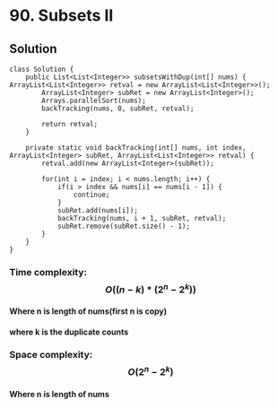 # 90. Subsets II
## Solution
```
class Solution {
    public List<List<Integer>> subsetsWithDup(int[] nums) {
ArrayList<List<Integer>> retval = new ArrayList<List<Integer>>();
    	ArrayList<Integer> subRet = new ArrayList<Integer>();
    	Arrays.parallelSort(nums);
    	backTracking(nums, 0, subRet, retval);
    	
    	return retval;
    }

	private static void backTracking(int[] nums, int index, ArrayList<Integer> subRet, ArrayList<List<Integer>> retval) {
		retval.add(new ArrayList<Integer>(subRet));
		
		for(int i = index; i < nums.length; i++) {
			if(i > index && nums[i] == nums[i - 1]) {
				continue;
			}
			subRet.add(nums[i]);
			backTracking(nums, i + 1, subRet, retval);
			subRet.remove(subRet.size() - 1);
		}
	}
}
```
### Time complexity: $$O((n - k) * (2^n - 2^k))$$
#### Where n is length of nums(first n is copy)
#### where k is the duplicate counts
### Space complexity: $$O(2^n - 2 ^ k)$$
#### Where n is length of nums